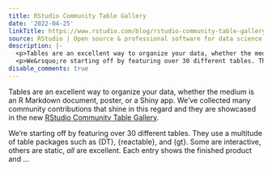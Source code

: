 ```yaml
---
title: RStudio Community Table Gallery
date: '2022-04-25'
linkTitle: https://www.rstudio.com/blog/rstudio-community-table-gallery/
source: RStudio | Open source & professional software for data science teams on RStudio
description: |-
  <p>Tables are an excellent way to organize your data, whether the medium is an R Markdown document, poster, or a Shiny app. We&rsquo;ve collected many community contributions that shine in this regard and they are showcased in the new <a href="https://community.rstudio.com/c/table-gallery/64" target = "_blank">RStudio Community Table Gallery</a>.</p>
  <p>We&rsquo;re starting off by featuring over 30 different tables. They use a multitude of table packages such as {DT}, {reactable}, and {gt}. Some are interactive, others are static, <em>all</em> are excellent. Each entry shows the finished product and ...
disable_comments: true
---
```

<p>Tables are an excellent way to organize your data, whether the medium is an R Markdown document, poster, or a Shiny app. We&rsquo;ve collected many community contributions that shine in this regard and they are showcased in the new <a href="https://community.rstudio.com/c/table-gallery/64" target = "_blank">RStudio Community Table Gallery</a>.</p>
<p>We&rsquo;re starting off by featuring over 30 different tables. They use a multitude of table packages such as {DT}, {reactable}, and {gt}. Some are interactive, others are static, <em>all</em> are excellent. Each entry shows the finished product and ...